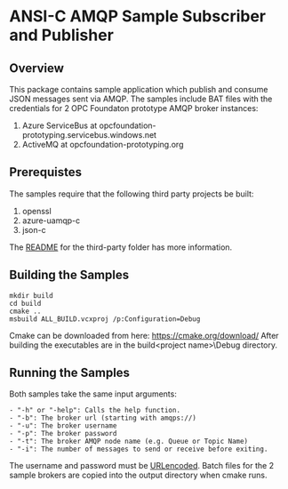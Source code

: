 # ANSI-C AMQP Sample Subscriber and Publisher

## Overview
This package contains sample application which publish and consume JSON messages sent via AMQP.
The samples include BAT files with the credentials for 2 OPC Foundaton prototype AMQP broker instances:

  1. Azure ServiceBus at opcfoundation-prototyping.servicebus.windows.net
  2. ActiveMQ at opcfoundation-prototyping.org

## Prerequistes
The samples require that the following third party projects be built:
  1. openssl
  2. azure-uamqp-c
  3. json-c
  
The [README](..\..\third-party\readme.md) for the third-party folder has more information.
  
## Building the Samples
```
mkdir build
cd build
cmake ..
msbuild ALL_BUILD.vcxproj /p:Configuration=Debug 
```

Cmake can be downloaded from here: https://cmake.org/download/
After building the executables are in the build\<project name>\Debug directory.

## Running the Samples
Both samples take the same input arguments:

    - "-h" or "-help": Calls the help function. 
    - "-b": The broker url (starting with amqps://)
    - "-u": The broker username
    - "-p": The broker password
    - "-t": The broker AMQP node name (e.g. Queue or Topic Name)
	- "-i": The number of messages to send or receive before exiting.
  
The username and password must be [URLencoded](http://meyerweb.com/eric/tools/dencoder/).
Batch files for the 2 sample brokers are copied into the output directory when cmake runs.
